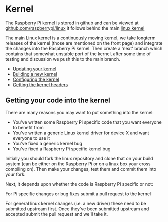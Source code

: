 # Kernel

The Raspberry Pi kernel is stored in github and can be viewed at [github.com/raspberrypi/linux](https://github.com/raspberrypi/linux) it follows behind the main [linux kernel](https://github.com/torvalds/linux)

The main Linux kernel is a continuously moving kernel, we take longterm releases of the kernel (those are mentioned on the front page) and integrate the changes into the Raspberry Pi kernel. Then create a 'next' branch which contains that somewhat unstable port of the kernel, after some time of testing and discussion we push this to the main branch.

- [Updating your kernel](updating.md)
- [Building a new kernel](building.md)
- [Configuring the kernel](configuring.md)
- [Getting the kernel headers](headers.md)

## Getting your code into the kernel

There are many reasons you may want to put something into the kernel:

- You've written some Raspberry Pi specific code that you want everyone to benefit from
- You've written a generic Linux kernel driver for device X and want everyone to use it
- You've fixed a generic kernel bug
- You've fixed a Raspberry Pi specific kernel bug

Initially you should fork the linux repository and clone that on your build system (can be either on the Raspberry Pi or on a linux box your cross compiling on).  Then make your changes, test them and commit them into your fork.

Next, it depends upon whether the code is Raspberry Pi specific or not:

For Pi specific changes or bug fixes submit a pull request to the kernel

For general linux kernel changes (i.e. a new driver) these need to be submitted upstream first.  Once they've been submitted upstream and accepted submit the pull request and we'll take it.
